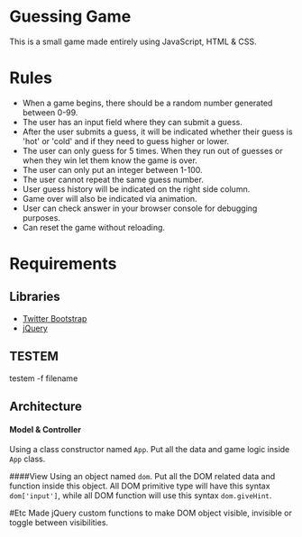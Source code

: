 # Guessing Game
This is a small game made entirely using JavaScript, HTML & CSS.

# Rules
* When a game begins, there should be a random number generated between 0-99.
* The user has an input field where they can submit a guess.
* After the user submits a guess, it will be indicated whether their guess is 'hot' or 'cold' and if they need to guess higher or lower.
* The user can only guess for 5 times. When they run out of guesses or when they win let them know the game is over.
* The user can only put an integer between 1-100.
* The user cannot repeat the same guess number.
* User guess history will be indicated on the right side column.
* Game over will also be indicated via animation.
* User can check answer in your browser console for debugging purposes.
* Can reset the game without reloading.

# Requirements
## Libraries
* [Twitter Bootstrap](http://getbootstrap.com/)
* [jQuery](http://jquery.com/)


## TESTEM

testem -f filename


## Architecture
#### Model & Controller
Using a class constructor named `App`.  Put all the data and game logic inside `App` class.

####View
Using an object named `dom`.  Put all the DOM related data and function inside this object.
All DOM primitive type will have this syntax `dom['input']`, while all DOM function will use this syntax `dom.giveHint`.

#Etc
Made jQuery custom functions to make DOM object visible, invisible or toggle between visibilities.
